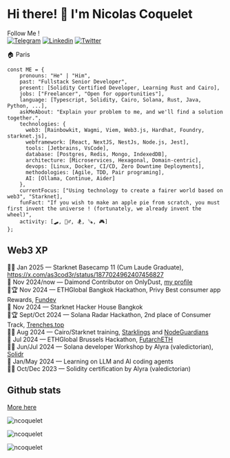 # Hi there! 👋 I'm Nicolas Coquelet

Follow Me !<br />
[![Telegram](https://img.shields.io/badge/My%20contact-2CA5E0?style=for-the-badge&logo=telegram&logoColor=white)](https://t.me/nicode2140)
[![Linkedin](https://img.shields.io/badge/in-My%20works-0077B5?style=for-the-badge&logo=linkedin&logoColor=white)](https://linkedin.com/in/nicolas-coquelet-0043b28b)
[![Twitter](https://img.shields.io/badge/My%20thoughts-000000?style=for-the-badge&logo=x&logoColor=white)](https://x.com/as3cod3r)


🏠 Paris 

```
const ME = {
    pronouns: "He" | "Him",
    past: "Fullstack Senior Developer",
    present: [Solidity Certified Developer, Learning Rust and Cairo],
    jobs: ["Freelancer", "Open for opportunities"],
    language: [Typescript, Solidity, Cairo, Solana, Rust, Java, Python, ...],
    askMeAbout: "Explain your problem to me, and we'll find a solution together.",
    technologies: {
      web3: [Rainbowkit, Wagmi, Viem, Web3.js, Hardhat, Foundry, starknet.js],
      webframework: [React, NextJS, NestJs, Node.js, Jest],
      tools: [Jetbrains, VsCode],
      database: [Postgres, Redis, Mongo, IndexedDB],
      architecture: [Microservices, Hexagonal, Domain-centric],
      devops: [Linux, Docker, CI/CD, Zero Downtime Deployments],
      methodologies: [Agile, TDD, Pair programing],
      AI: [Ollama, Continue, Aider]
    },
    currentFocus: ["Using technology to create a fairer world based on web3", "Starknet],
    funFact: "If you wish to make an apple pie from scratch, you must first invent the universe ! (fortunately, we already invent the wheel)",
    activity: [🛹, 🚵‍♂️, 🏂, 🪚, 🎮] 
};
```

## Web3 XP

👨‍🎓 Jan 2025 — Starknet Basecamp 11 (Cum Laude Graduate), https://x.com/as3cod3r/status/1877024962407456827 <br />
👷 Nov 2024/now — Daimond Contributor on OnlyDust, [my profile](https://app.onlydust.com/users/ncoquelet/overview) <br />
🥷🏆 Nov 2024 — ETHGlobal Bangkok Hackathon, Privy Best consumer app Rewards, [Fundev](https://ethglobal.com/showcase/fundev-uebrz) <br />
🥷 Nov 2024 — Starknet Hacker House Bangkok <br />
🥷🏆 Sept/Oct 2024 — Solana Radar Hackathon, 2nd place of Consumer Track, [Trenches.top](https://arena.colosseum.org/projects/explore/trenches.top) <br /> 
👨‍🎓 Aug 2024 — Cairo/Starknet training, [Starklings](https://github.com/shramee/starklings-cairo1) and [NodeGuardians](https://nodeguardians.io/character/nicode) <br />
🥷 Jul 2024 — ETHGlobal Brussels Hackathon, [FutarchETH](https://ethglobal.com/showcase/futarcheth-sw2fz) <br />
👨‍🎓 Jun/Jul 2024 — Solana developer Workshop by Alyra (valedictorian), [Solidr](https://x.com/solidr_app) <br />
🤖 Jan/May 2024 — Learning on LLM and AI coding agents <br />
👨‍🎓 Oct/Dec 2023 — Solidity certification by Alyra (valedictorian)  

## Github stats

[More here](https://github.com/ncoquelet) 
<p align="left"> <img src="https://github-readme-stats.vercel.app/api?username=ncoquelet&hide=stars&show_icons=true&theme=radical&show=prs_merged_percentage&hide_rank=true" alt="ncoquelet" /> </p>

<p align="left"> <img src="https://github-readme-stats.vercel.app/api/top-langs/?username=ncoquelet&layout=compact&theme=radical" alt="ncoquelet" /> </p>

<p align="left"> <img src="https://komarev.com/ghpvc/?username=ncoquelet&label=Profile%20views&color=0e75b6&style=flat" alt="ncoquelet" /> </p>

